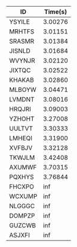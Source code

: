 |ID|Time(s)|
|-|-|
|YSYILE|3.00276|
|MRHTFS|3.01151|
|SRASMR|3.01384|
|JISNLD|3.01684|
|WVYNJR|3.02120|
|JIXTQC|3.02522|
|KHAKAB|3.02860|
|MLBOYW|3.04471|
|LVMDNT|3.08016|
|HRQJRI|3.09003|
|YZHOHT|3.27008|
|UULTVT|3.30333|
|LMHEQI|3.31900|
|XVFBJV|3.32128|
|TKWJLM|3.42408|
|AXUMWF|3.70315|
|PQXHYS|3.76844|
|FHCXPO|inf|
|WCXUMP|inf|
|NLGGGC|inf|
|DOMPZP|inf|
|GUZCWB|inf|
|ASJXFI|inf|
